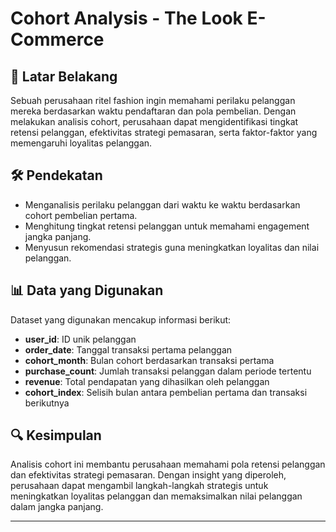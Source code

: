 
# **Cohort Analysis - The Look E-Commerce**  

## 📌 **Latar Belakang**  
Sebuah perusahaan ritel fashion ingin memahami perilaku pelanggan mereka berdasarkan waktu pendaftaran dan pola pembelian. Dengan melakukan analisis cohort, perusahaan dapat mengidentifikasi tingkat retensi pelanggan, efektivitas strategi pemasaran, serta faktor-faktor yang memengaruhi loyalitas pelanggan.  

## 🛠 **Pendekatan**  
- Menganalisis perilaku pelanggan dari waktu ke waktu berdasarkan cohort pembelian pertama.  
- Menghitung tingkat retensi pelanggan untuk memahami engagement jangka panjang.  
- Menyusun rekomendasi strategis guna meningkatkan loyalitas dan nilai pelanggan.  

## 📊 **Data yang Digunakan**  
Dataset yang digunakan mencakup informasi berikut:  
- **user_id**: ID unik pelanggan  
- **order_date**: Tanggal transaksi pertama pelanggan  
- **cohort_month**: Bulan cohort berdasarkan transaksi pertama  
- **purchase_count**: Jumlah transaksi pelanggan dalam periode tertentu  
- **revenue**: Total pendapatan yang dihasilkan oleh pelanggan  
- **cohort_index**: Selisih bulan antara pembelian pertama dan transaksi berikutnya  

## 🔍 **Kesimpulan**  
Analisis cohort ini membantu perusahaan memahami pola retensi pelanggan dan efektivitas strategi pemasaran. Dengan insight yang diperoleh, perusahaan dapat mengambil langkah-langkah strategis untuk meningkatkan loyalitas pelanggan dan memaksimalkan nilai pelanggan dalam jangka panjang.  

---
